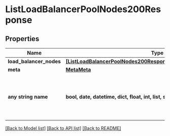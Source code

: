 # ListLoadBalancerPoolNodes200Response


## Properties
Name | Type | Description | Notes
------------ | ------------- | ------------- | -------------
**load_balancer_nodes** | [**[ListLoadBalancerPoolNodes200ResponseAllOfLoadBalancerNodesInner]**](ListLoadBalancerPoolNodes200ResponseAllOfLoadBalancerNodesInner.md) |  | [optional] 
**meta** | [**MetaMeta**](MetaMeta.md) |  | [optional] 
**any string name** | **bool, date, datetime, dict, float, int, list, str, none_type** | any string name can be used but the value must be the correct type | [optional]

[[Back to Model list]](../README.md#documentation-for-models) [[Back to API list]](../README.md#documentation-for-api-endpoints) [[Back to README]](../README.md)


